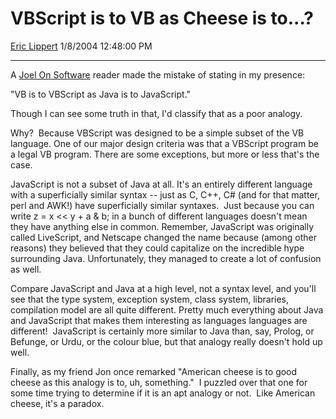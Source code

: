 <div id="page">

# VBScript is to VB as Cheese is to...?

[Eric Lippert](https://social.msdn.microsoft.com/profile/Eric%20Lippert) 1/8/2004 12:48:00 PM

-----

<div id="content">

<span>A [Joel On Software](http://www.joelonsoftware.com/) reader made the mistake of stating in my presence: </span>

<span></span>

<span>"VB is to VBScript as Java is to JavaScript." </span>

<span></span>

<span>Though I can see some truth in that, I'd classify that as a poor analogy. </span>

<span></span>

<span>Why?<span>  </span>Because VBScript was designed to be a simple subset of the VB language. One of our major design criteria was that a VBScript program be a legal VB program. There are some exceptions, but more or less that's the case. </span>

<span></span>

<span>JavaScript is not a subset of Java at all. It's an entirely different language with a superficially similar syntax -- just as C, C++, C\# (and for that matter, perl and AWK\!) have superficially similar syntaxes.<span>  </span>Just because you can write</span><span> z = x \<\< y + a & b;</span><span> in a bunch of different languages doesn't mean they have anything else in common. Remember, JavaScript was originally called LiveScript, and Netscape changed the name because (among other reasons) they believed that they could capitalize on the incredible hype surrounding Java. Unfortunately, they managed to create a lot of confusion as well. </span>

<span></span>

<span>Compare JavaScript and Java at a high level, not a syntax level, and you'll see that the type system, exception system, class system, libraries, compilation model are all quite different. Pretty much everything about Java and JavaScript that makes them interesting as languages languages are different\!<span>  </span>JavaScript is certainly more similar to Java than, say, Prolog, or Befunge, or Urdu, or the colour blue, but that analogy really doesn't hold up well. </span>

<span></span>

<span>Finally, as my friend Jon once remarked "American cheese is to good cheese as this analogy is to, uh, something."<span>  </span>I puzzled over that one for some time trying to determine if it is an apt analogy or not.<span>  </span>Like American cheese, it's a paradox.</span>

</div>

</div>

